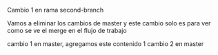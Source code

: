Cambio 1 en rama second-branch

Vamos a eliminar los cambios de master y este cambio solo es para ver como se ve el merge en el flujo de trabajo


cambio 1 en master, agregamos este contenido 1
cambio 2 en master